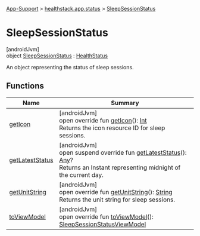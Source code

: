 
[App-Support](../../../index.html) > [healthstack.app.status](../index.html) > [SleepSessionStatus](index.html)



# SleepSessionStatus



[androidJvm]\
object [SleepSessionStatus](index.html) : [HealthStatus](../-health-status/index.html)

An object representing the status of sleep sessions.



## Functions


| Name | Summary |
|---|---|
| [getIcon](get-icon.html) | [androidJvm]<br>open override fun [getIcon](get-icon.html)(): [Int](https://kotlinlang.org/api/latest/jvm/stdlib/kotlin/-int/index.html)<br>Returns the icon resource ID for sleep sessions. |
| [getLatestStatus](get-latest-status.html) | [androidJvm]<br>open suspend override fun [getLatestStatus](get-latest-status.html)(): [Any](https://kotlinlang.org/api/latest/jvm/stdlib/kotlin/-any/index.html)?<br>Returns an Instant representing midnight of the current day. |
| [getUnitString](get-unit-string.html) | [androidJvm]<br>open override fun [getUnitString](get-unit-string.html)(): [String](https://kotlinlang.org/api/latest/jvm/stdlib/kotlin/-string/index.html)<br>Returns the unit string for sleep sessions. |
| [toViewModel](to-view-model.html) | [androidJvm]<br>open override fun [toViewModel](to-view-model.html)(): [SleepSessionStatusViewModel](../../healthstack.app.viewmodel/-sleep-session-status-view-model/index.html) |

